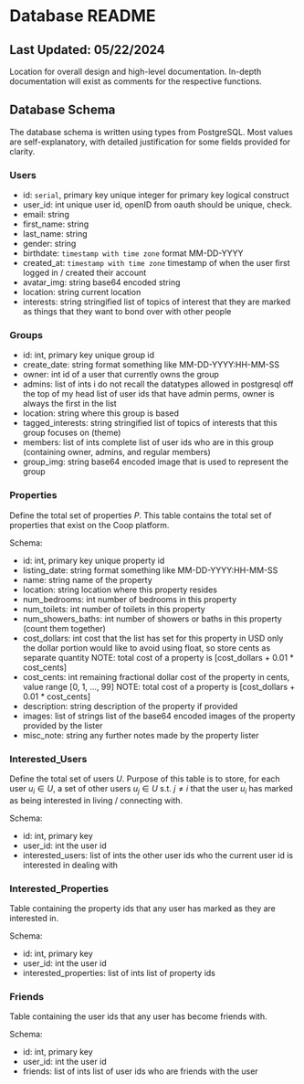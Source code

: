 # Database README
## Last Updated: 05/22/2024

Location for overall design and high-level documentation.
In-depth documentation will exist as comments for the respective functions.

## Database Schema

The database schema is written using types from PostgreSQL.
Most values are self-explanatory, with detailed justification for some fields provided for clarity.

### Users
- id: `serial`, primary key
    unique integer for primary key logical construct
- user_id: int
    unique user id, openID from oauth should be unique, check.
- email: string
- first_name: string
- last_name: string
- gender: string
- birthdate: `timestamp with time zone`
    format MM-DD-YYYY
- created_at: `timestamp with time zone`
    timestamp of when the user first logged in / created their account
- avatar_img: string
    base64 encoded string
- location: string
    current location 
- interests: string
    stringified list of topics of interest that they are marked as things that they
    want to bond over with other people
 
### Groups
- id: int, primary key
    unique group id
- create_date: string
    format something like MM-DD-YYYY:HH-MM-SS 
- owner: int
    id of a user that currently owns the group
- admins: list of ints
    i do not recall the datatypes allowed in postgresql off the top of my head
    list of user ids that have admin perms, owner is always the first in the list
- location: string
    where this group is based
- tagged_interests: string
    stringified list of topics of interests that this group focuses on (theme)
- members: list of ints
    complete list of user ids who are in this group (containing owner, admins, and regular members)
- group_img: string
    base64 encoded image that is used to represent the group

### Properties
Define the total set of properties $P$. 
This table contains the total set of properties that exist on the Coop platform.

Schema: 
- id: int, primary key
    unique property id
- listing_date: string
    format something like MM-DD-YYYY:HH-MM-SS 
- name: string
    name of the property
- location: string
    location where this property resides
- num_bedrooms: int
    number of bedrooms in this property
- num_toilets: int
    number of toilets in this property
- num_showers_baths: int
    number of showers or baths in this property (count them together)
- cost_dollars: int
    cost that the list has set for this property in USD
    only the dollar portion
    would like to avoid using float, so store cents as separate quantity
    NOTE: total cost of a property is [cost_dollars + 0.01 * cost_cents]
- cost_cents: int
    remaining fractional dollar cost of the property in cents, value range [0, 1, ..., 99]
    NOTE: total cost of a property is [cost_dollars + 0.01 * cost_cents]
- description: string
    description of the property if provided 
- images: list of strings
    list of the base64 encoded images of the property provided by the lister
- misc_note: string
    any further notes made by the property lister

### Interested_Users
Define the total set of users $U$. 
Purpose of this table is to store, for each user $u_i \in U$, a set of other users $u_j \in U$ s.t. $j \ne i$ that the user $u_i$ has marked as being interested in living / connecting with.

Schema:
- id: int, primary key
- user_id: int
    the user id
- interested_users: list of ints
    the other user ids who the current user id is interested in dealing with

### Interested_Properties
Table containing the property ids that any user has marked as they are interested in.

Schema:
- id: int, primary key
- user_id: int
    the user id
- interested_properties: list of ints
    list of property ids

### Friends
Table containing the user ids that any user has become friends with.

Schema:
- id: int, primary key
- user_id: int
    the user id
- friends: list of ints
    list of user ids who are friends with the user